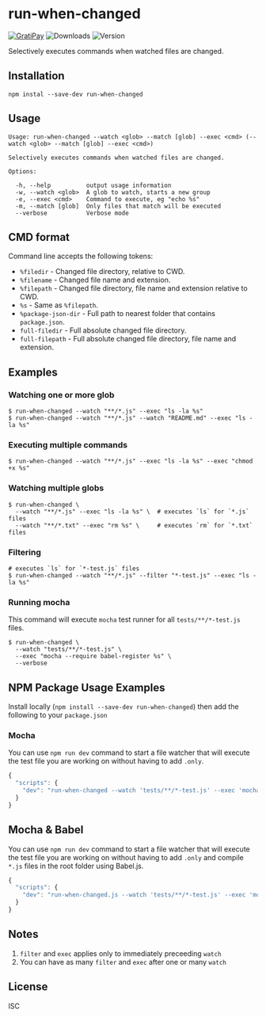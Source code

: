 # run-when-changed

[![GratiPay](https://img.shields.io/gratipay/user/alexgorbatchev.svg)](https://gratipay.com/alexgorbatchev/)
![Downloads](https://img.shields.io/npm/dm/run-when-changed.svg)
![Version](https://img.shields.io/npm/v/run-when-changed.svg)

Selectively executes commands when watched files are changed.

## Installation

```
npm instal --save-dev run-when-changed
```

## Usage

```
Usage: run-when-changed --watch <glob> --match [glob] --exec <cmd> (--watch <glob> --match [glob] --exec <cmd>)

Selectively executes commands when watched files are changed.

Options:

  -h, --help          output usage information
  -w, --watch <glob>  A glob to watch, starts a new group
  -e, --exec <cmd>    Command to execute, eg "echo %s"
  -m, --match [glob]  Only files that match will be executed
  --verbose           Verbose mode
```

## CMD format

Command line accepts the following tokens:

* `%filedir` - Changed file directory, relative to CWD.
* `%filename` - Changed file name and extension.
* `%filepath` - Changed file directory, file name and extension relative to CWD.
* `%s` - Same as `%filepath`.
* `%package-json-dir` - Full path to nearest folder that contains `package.json`.
* `full-filedir` - Full absolute changed file directory.
* `full-filepath` - Full absolute changed file directory, file name and extension.

## Examples

### Watching one or more glob

```
$ run-when-changed --watch "**/*.js" --exec "ls -la %s"
$ run-when-changed --watch "**/*.js" --watch "README.md" --exec "ls -la %s"
```

### Executing multiple commands

```
$ run-when-changed --watch "**/*.js" --exec "ls -la %s" --exec "chmod +x %s"
```

### Watching multiple globs 

```
$ run-when-changed \
  --watch "**/*.js" --exec "ls -la %s" \  # executes `ls` for `*.js` files
  --watch "**/*.txt" --exec "rm %s" \     # executes `rm` for `*.txt` files
```

### Filtering

```
# executes `ls` for `*-test.js` files
$ run-when-changed --watch "**/*.js" --filter "*-test.js" --exec "ls -la %s"
```

### Running mocha

This command will execute `mocha` test runner for all `tests/**/*-test.js` files.

```
$ run-when-changed \
  --watch "tests/**/*-test.js" \
  --exec "mocha --require babel-register %s" \
  --verbose
```

## NPM Package Usage Examples

Install locally (`npm install --save-dev run-when-changed`) then add the following to your `package.json`

### Mocha

You can use `npm run dev` command to start a file watcher that will execute the test file you are working on without having to add `.only`.

```js
{
  "scripts": {
    "dev": "run-when-changed --watch 'tests/**/*-test.js' --exec 'mocha --require babel-register %s'"
  }
}
```

## Mocha & Babel

You can use `npm run dev` command to start a file watcher that will execute the test file you are working on without having to add `.only` and compile `*.js` files in the root folder using Babel.js.

```js
{
  "scripts": {
    "dev": "run-when-changed.js --watch 'tests/**/*-test.js' --exec 'mocha --require babel-register %s' --watch '*.js' --exec 'babel %s --out-dir ./lib --source-maps'"
  }
}
```

## Notes

1. `filter` and `exec` applies only to immediately preceeding `watch`
1. You can have as many `filter` and `exec` after one or many `watch`

## License

ISC
